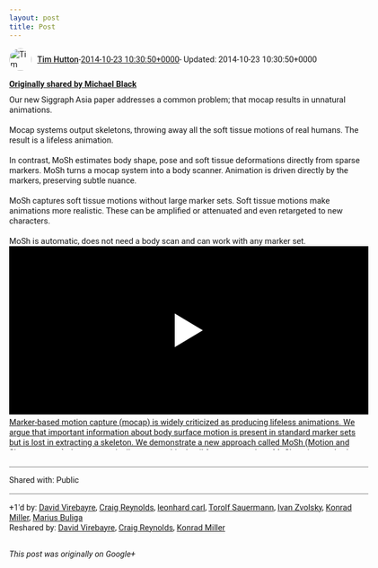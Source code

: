 ```yaml
---
layout: post
title: Post
---
```


<html><head><meta charset="utf-8"><title>Google+ post</title><style>body {font: 11pt Roboto, Arial, sans-serif; max-width: 640px; margin: 24px;}.author-photo {border-radius: 50%; margin-right: 10px; width: 40px;}.author {font-weight: 500;}.main-content {margin: 15px 0 15px;}.post-title {font-weight: bold;}.location {display: block; margin-top: 15px;}.location img {float: left; margin-right: 5px; width: 20px;}.media-link {display: inline-block; max-width: 100%; vertical-align: top;}.media-link p {margin-top: 5px; max-height: 4em; overflow: scroll;}.media {max-height: 100vh; max-width: 100%;}.video-placeholder {background: black; display: flex; height: 300px; max-width: 100%; width: 640px;}.play-icon {border-bottom: 30px solid transparent; border-left: 50px solid white; border-top: 30px solid transparent; color: white; margin: auto;}.album {max-height: 800px; overflow: scroll; width: calc(100vw - 48px);}.album .media-link {margin-right: 5px; max-width: 250px;}.album .media {max-height: 250px;}.link-embed {border-top: 1px solid lightgrey; display: block; margin-top: 20px;}.link-embed img {max-width: 100%;}.inline-link-embed {display: block;}.inline-link-embed img {vertical-align: middle;}.link-title {display: inline-block; font-size: medium; font-weight: 300; padding-left: 1em;}.reshare-attribution {display: block; font-weight: bold; margin-bottom: 10px;}.poll-image {margin-bottom: 5px; max-height: 300px; max-width: 500px;}.poll-choice {align-items: center; display: flex; margin-bottom: 5px; max-width: 500px;}.poll-choice-percentage {background-color: lightblue; height: 100%; left: 0; position: absolute; z-index: -1;}.poll-choice-selected {margin-right: 5px;}.poll-choice-results {border: 1px solid lightgray; border-radius: 5px; display: flex; line-height: 40px; overflow: hidden; padding: 0 8px; position: relative;}.poll-choice-results, .poll-choice-description {flex-grow: 1; margin-right: 10px;}.poll-choice-image {width: 100%;}.poll-choice-image, .poll-choice-image img {max-height: 40px; max-width: 100px;}.poll-choice-votes {max-height: 100px; overflow: auto;}.plus-entity-embed {color: black; display: block; text-decoration: none;}.plus-entity-embed-cover-photo {max-height: 300px; max-width: 100%;}.plus-entity-embed-info {padding: 0 1em 1em;}.plus-entity-embed-info h2 {font-weight: 500; margin: 10px 0;}.plus-entity-embed-info p {font-size: small; margin: 0;}.collection-owner-avatar {border-radius: 50%; border: 2px solid white; height: 40px; margin-top: -22px;}.visibility {padding: 1em 0; border-top: 1px solid grey;}.post-activity {padding: 1em 0; border-top: 1px solid grey;}.comments {border-top: 1px solid gray; padding-top: 1em;}.comment + .comment {margin-top: 1em;}.comment .media-link, .comment .inline-link-embed {margin-top: 5px;}</style></head><body><div style="margin-bottom:1em;"><div style="display:flex; align-items:center"><img class="author-photo" src="https://lh4.googleusercontent.com/-epo4ZZKNqEw/AAAAAAAAAAI/AAAAAAAAVSU/qu3LpcHEnoQ/s64-c/photo.jpg" alt="Tim Hutton"><a href="https://plus.google.com/+TimHutton" target="_blank" class="author">Tim Hutton</a> - <a target="_blank" href="https://plus.google.com/+TimHutton/posts/WpxGYAitJp6">2014-10-23 10:30:50+0000</a><span> - Updated: 2014-10-23 10:30:50+0000</span></div><div class="main-content"></div><div><a target="_blank" href="https://plus.google.com/101901890936304781466/posts/fS8XFv38dze" class="reshare-attribution">Originally shared by Michael Black</a>Our new Siggraph Asia paper addresses a common problem; that mocap results in unnatural animations. <br><br>Mocap systems output skeletons, throwing away all the soft tissue motions of real humans. The result is a lifeless animation.<br><br>In contrast, MoSh estimates body shape, pose and soft tissue deformations directly from sparse markers.  MoSh turns a mocap system into a body scanner. Animation is driven directly by the markers, preserving subtle nuance.<br><br>MoSh captures soft tissue motions without large marker sets. Soft tissue motions make animations more realistic. These can be amplified or attenuated and even retargeted to new characters.<br><br>MoSh is automatic, does not need a body scan and can work with any marker set.<a href="https://www.youtube.com/watch?v=Uidbr2fQor0&amp;feature=autoshare" target="_blank" class="media-link"><div class="video-placeholder" title="Marker-based motion capture (mocap) is widely criticized as producing lifeless animations. We argue that important information about body surface motion is present in standard marker sets but is lost in extracting a skeleton. We demonstrate a new approach called MoSh (Motion and Shape capture), that automatically extracts this detail from mocap data. MoSh estimates body shape and pose together using sparse marker data by exploiting a parametric model of the human body. In contrast to previous work, MoSh solves for the marker locations relative to the body and estimates accurate body shape directly from the markers without the use of 3D scans; this effectively turns a mocap system into an approximate body scanner. MoSh is able to capture soft tissue motions directly from markers by allowing body shape to vary over time. We evaluate the effect of different marker sets on pose and shape accuracy and propose a new sparse marker set for capturing soft-tissue motion. We illustrate MoSh by..."><span class="play-icon"></span></div><p>Marker-based motion capture (mocap) is widely criticized as producing lifeless animations. We argue that important information about body surface motion is present in standard marker sets but is lost in extracting a skeleton. We demonstrate a new approach called MoSh (Motion and Shape capture), that automatically extracts this detail from mocap data. MoSh estimates body shape and pose together using sparse marker data by exploiting a parametric model of the human body. In contrast to previous work, MoSh solves for the marker locations relative to the body and estimates accurate body shape directly from the markers without the use of 3D scans; this effectively turns a mocap system into an approximate body scanner. MoSh is able to capture soft tissue motions directly from markers by allowing body shape to vary over time. We evaluate the effect of different marker sets on pose and shape accuracy and propose a new sparse marker set for capturing soft-tissue motion. We illustrate MoSh by...</p></a></div></div><div class="visibility">Shared with: Public</div><div class="post-activity"><div class="plus-oners">+1'd by: <a href="https://plus.google.com/+DavidVirebayre">David Virebayre</a>, <a href="https://plus.google.com/+CraigReynolds">Craig Reynolds</a>, <a href="https://plus.google.com/115286415533825801110">leonhard carl</a>, <a href="https://plus.google.com/+TorolfSauermann">Torolf Sauermann</a>, <a href="https://plus.google.com/110973063220214963934">Ivan Zvolsky</a>, <a href="https://plus.google.com/+KonradMiller">Konrad Miller</a>, <a href="https://plus.google.com/+MariusBuliga">Marius Buliga</a></div><div class="resharers">Reshared by: <a href="https://plus.google.com/+DavidVirebayre">David Virebayre</a>, <a href="https://plus.google.com/+CraigReynolds">Craig Reynolds</a>, <a href="https://plus.google.com/+KonradMiller">Konrad Miller</a></div></div></body></html>

<i>This post was originally on Google+</i>